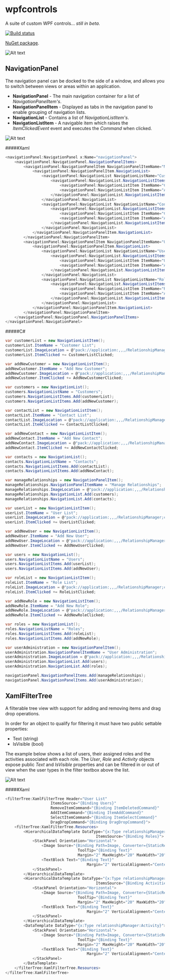 # wpfcontrols
A suite of custom WPF controls... *still in beta*.

[![Build status](https://ci.appveyor.com/api/projects/status/6o6weumr92epubkr/branch/master?svg=true)](https://ci.appveyor.com/project/grantcolley/wpfcontrols/branch/master)

[NuGet package](https://www.nuget.org/packages/DipWpfControls/).

![Alt text](/README-images/main.PNG?raw=true "Example")

## NavigationPanel
The navigation panel can be docked to the side of a window, and allows you to switch between views or areas within an application.
* **NavigationPanel** - The main navigation container for a list of *NavigationPanelItem's*.
* **NavigationPanelItem** - Displayed as tabs in the navigation panel to enable grouping of navigation lists.
* **NavigationList** - Contains a list of *NavigationListItem's*.
* **NavigationListItem** - A navigable item which raises the *ItemClickedEvent* event and executes the *Command* when clicked.

![Alt text](/README-images/navigationPanel.PNG?raw=true "Navigation Panel")

#####Xaml
```C#
<navigationPanel:NavigationPanel x:Name="navigationPanel">
    <navigationPanel:NavigationPanel.NavigationPanelItems>
        <navigationPanel:NavigationPanelItem NavigationPanelItemName="Manage Relationships" ImageLocation="pack://application:,,,/RelationshipManager;component/ManageRelationships.png">
            <navigationPanel:NavigationPanelItem.NavigationList>
                <navigationPanel:NavigationList NavigationListName="Customers">
                    <navigationPanel:NavigationList.NavigationListItems>
                        <navigationPanel:NavigationListItem ItemName="Customer List" ItemClicked="CustomerListClicked" ImageLocation="pack://application:,,,/RelationshipManager;component/CustomerList.png"/>
                        <navigationPanel:NavigationListItem ItemName="Add New Customer" ItemClicked="AddNewCustomerClicked" ImageLocation="pack://application:,,,/RelationshipManager;component/AddNewCustomer.png"/>
                    </navigationPanel:NavigationList.NavigationListItems>
                </navigationPanel:NavigationList>
                <navigationPanel:NavigationList NavigationListName="Contacts">
                    <navigationPanel:NavigationList.NavigationListItems>
                        <navigationPanel:NavigationListItem ItemName="Contact List" ItemClicked="ContactListClicked" ImageLocation="pack://application:,,,/RelationshipManager;component/ContactList.png"/>
                        <navigationPanel:NavigationListItem ItemName="Add New Contact" ItemClicked="AddNewContactClicked" ImageLocation="pack://application:,,,/RelationshipManager;component/AddNewContact.png"/>
                    </navigationPanel:NavigationList.NavigationListItems>
                </navigationPanel:NavigationList>
            </navigationPanel:NavigationPanelItem.NavigationList>
        </navigationPanel:NavigationPanelItem>
        <navigationPanel:NavigationPanelItem NavigationPanelItemName="User Admininstration" ImageLocation="pack://application:,,,/RelationshipManager;component/UserAdministration.png">
            <navigationPanel:NavigationPanelItem.NavigationList>
                <navigationPanel:NavigationList NavigationListName="Users">
                    <navigationPanel:NavigationList.NavigationListItems>
                        <navigationPanel:NavigationListItem ItemName="User List" ItemClicked="UserListClicked" ImageLocation="pack://application:,,,/RelationshipManager;component/UserList.png"/>
                        <navigationPanel:NavigationListItem ItemName="Add New User" ItemClicked="AddNewUserClicked" ImageLocation="pack://application:,,,/RelationshipManager;component/AddNewUser.png"/>
                    </navigationPanel:NavigationList.NavigationListItems>
                </navigationPanel:NavigationList>
                <navigationPanel:NavigationList NavigationListName="Roles">
                    <navigationPanel:NavigationList.NavigationListItems>
                        <navigationPanel:NavigationListItem ItemName="Role List" ItemClicked="RoleListClicked" ImageLocation="pack://application:,,,/RelationshipManager;component/RoleList.png"/>
                        <navigationPanel:NavigationListItem ItemName="Add New Role" ItemClicked="AddNewRoleClicked" ImageLocation="pack://application:,,,/RelationshipManager;component/AddNewRole.png"/>
                    </navigationPanel:NavigationList.NavigationListItems>
                </navigationPanel:NavigationList>
            </navigationPanel:NavigationPanelItem.NavigationList>
        </navigationPanel:NavigationPanelItem>
    </navigationPanel:NavigationPanel.NavigationPanelItems>
</navigationPanel:NavigationPanel>
```

#####C# 
```C#
var customerList = new NavigationListItem();
customerList.ItemName = "Customer List";
customerList.ImageLocation = @"pack://application:,,,/RelationshipManager;component/CustomerList.png";
customerList.ItemClicked += CustomerListClicked;

var addNewCustomer = new NavigationListItem();
addNewCustomer.ItemName = "Add New Customer";
addNewCustomer.ImageLocation = @"pack://application:,,,/RelationshipManager;component/AddNewCustomer.png";
addNewCustomer.ItemClicked += AddNewCustomerClicked;

var customers = new NavigationList();
customers.NavigationListName = "Customers";
customers.NavigationListItems.Add(customerList);
customers.NavigationListItems.Add(addNewCustomer);

var contactList = new NavigationListItem();
contactList.ItemName = "Contact List";
contactList.ImageLocation = @"pack://application:,,,/RelationshipManager;component/ContactList.png";
contactList.ItemClicked += ContactListClicked;

var addNewContact = new NavigationListItem();
addNewContact.ItemName = "Add New Contact";
addNewContact.ImageLocation = @"pack://application:,,,/RelationshipManager;component/AddNewContact.png";
addNewContact.ItemClicked += AddNewContactClicked;

var contacts = new NavigationList();
contacts.NavigationListName = "Contacts";
contacts.NavigationListItems.Add(contactList);
contacts.NavigationListItems.Add(addNewContact);

var manageRelationships = new NavigationPanelItem();
manageRelationships.NavigationPanelItemName = "Manage Relationships";
manageRelationships.ImageLocation = @"pack://application:,,,/RelationshipManager;component/ManageRelationships.png";
manageRelationships.NavigationList.Add(customers);
manageRelationships.NavigationList.Add(contacts);

var userList = new NavigationListItem();
userList.ItemName = "User List";
userList.ImageLocation = @"pack://application:,,,/RelationshipManager;component/UserList.png";
userList.ItemClicked += UserListClicked;

var addNewUser = new NavigationListItem();
addNewUser.ItemName = "Add New User";
addNewUser.ImageLocation = @"pack://application:,,,/RelationshipManager;component/AddNewUser.png";
addNewUser.ItemClicked += AddNewUserClicked;

var users = new NavigationList();
users.NavigationListName = "Users";
users.NavigationListItems.Add(userList);
users.NavigationListItems.Add(addNewUser);

var roleList = new NavigationListItem();
roleList.ItemName = "Role List";
roleList.ImageLocation = @"pack://application:,,,/RelationshipManager;component/RoleList.png";
roleList.ItemClicked += RoleListClicked;

var addNewRole = new NavigationListItem();
addNewRole.ItemName = "Add New Role";
addNewRole.ImageLocation = @"pack://application:,,,/RelationshipManager;component/AddNewRole.png";
addNewRole.ItemClicked += AddNewRoleClicked;

var roles = new NavigationList();
roles.NavigationListName = "Roles";
roles.NavigationListItems.Add(roleList);
roles.NavigationListItems.Add(addNewRole);

var userAdministration = new NavigationPanelItem();
userAdministration.NavigationPanelItemName = "User Administration";
userAdministration.ImageLocation = @"pack://application:,,,/RelationshipManager;component/UserAdministration.png";
userAdministration.NavigationList.Add(users);
userAdministration.NavigationList.Add(roles);

navigationPanel.NavigationPanelItems.Add(manageRelationships);
navigationPanel.NavigationPanelItems.Add(userAdministration);
```

## XamlFilterTree
A filterable tree view with support for adding and removing items and drag drop operations. 

In order for an object to qualify for filtering it must have two public settable properties:
- Text (string)
- IsVisible (bool)

The example below shows a list of users, their assigned roles and the activities associated with each role. The *User*, *Role* and *Activity* objects expose public *Text* and *IsVisible* properties and can be filtered in or out of view when the user types in the filter textbox above the list.

![Alt text](/README-images/filterTree.PNG?raw=true "Filter Tree")

#####Xaml
```C#
<filterTree:XamlFilterTree Header="User List" 
                    ItemsSource="{Binding Users}" 
                    RemoveItemCommand="{Binding ItemDeletedCommand}"
                    AddItemCommand="{Binding ItemAddCommand}"
                    SelectItemCommand="{Binding ItemSelectCommand}"
                    DragDropCommand="{Binding DragDropCommand}">
    <filterTree:XamlFilterTree.Resources>
        <HierarchicalDataTemplate DataType="{x:Type relationshipManager:User}"
                                        ItemsSource="{Binding Roles}">
            <StackPanel Orientation="Horizontal">
                <Image Source="{Binding Path=Image, Converter={StaticResource UriStringToImageConverter}}" 
                                ToolTip="{Binding Text}"
                                Margin="2" MaxHeight="20" MaxWidth="20" VerticalAlignment="Center"/>
                <TextBlock Text="{Binding Text}" 
                                    Margin="2" VerticalAlignment="Center"/>
            </StackPanel>
        </HierarchicalDataTemplate>
        <HierarchicalDataTemplate DataType="{x:Type relationshipManager:Role}"
                                        ItemsSource="{Binding Activities}">
            <StackPanel Orientation="Horizontal">
                <Image Source="{Binding Path=Image, Converter={StaticResource UriStringToImageConverter}}" 
                                ToolTip="{Binding Text}"
                                Margin="2" MaxHeight="20" MaxWidth="20" VerticalAlignment="Center"/>
                <TextBlock Text="{Binding Text}" 
                                    Margin="2" VerticalAlignment="Center"/>
            </StackPanel>
        </HierarchicalDataTemplate>
        <DataTemplate DataType="{x:Type relationshipManager:Activity}">
            <StackPanel Orientation="Horizontal">
                <Image Source="{Binding Path=Image, Converter={StaticResource UriStringToImageConverter}}" 
                                ToolTip="{Binding Text}"
                                Margin="2" MaxHeight="20" MaxWidth="20" VerticalAlignment="Center"/>
                <TextBlock Text="{Binding Text}" 
                                    Margin="2" VerticalAlignment="Center"/>
            </StackPanel>
        </DataTemplate>
    </filterTree:XamlFilterTree.Resources>
</filterTree:XamlFilterTree>
```
